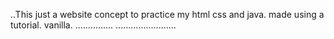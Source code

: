 ..This just a website concept to practice my html css and java. made using a tutorial. vanilla.
...............
........................